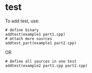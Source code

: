 [//]: # (
Copyright Soramitsu Co., 2021-2023
Copyright Quadrivium Co., 2023
All Rights Reserved
SPDX-License-Identifier: Apache-2.0
)

# test

To add test, use:

```
# define binary
addtest(example1 part1.cpp)
# attach more sources
addtest_part(example1 part2.cpp)
```

OR

```
# define all sources in one test
addtest(example2 part1.cpp part2.cpp)
```
